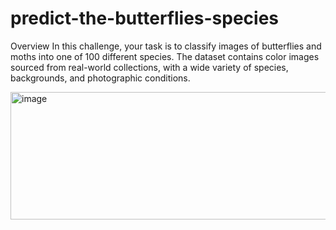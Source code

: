 # predict-the-butterflies-species


Overview
In this challenge, your task is to classify images of butterflies and moths into one of 100 different species. The dataset contains color images sourced from real-world collections, with a wide variety of species, backgrounds, and photographic conditions.

<img width="1087" height="204" alt="image" src="https://github.com/user-attachments/assets/2a901e26-0c48-40e4-a524-1d3c920d2abd" />


